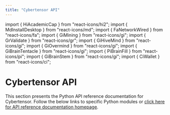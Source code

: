 ```yaml
---
title: "Cybertensor API"
---
```


import { HiAcademicCap } from "react-icons/hi2";
import { MdInstallDesktop } from "react-icons/md";
import { FaNetworkWired } from "react-icons/fa";
import { GiMining } from "react-icons/gi";
import { GrValidate } from "react-icons/gr";
import { GiHiveMind } from "react-icons/gi";
import { GiOvermind } from "react-icons/gi";
import { GiBrainTentacle } from "react-icons/gi";
import { PiBrainFill } from "react-icons/pi";
import { GiBrainStem } from "react-icons/gi";
import { CiWallet } from "react-icons/ci";



# Cybertensor API

This section presents the Python API reference documentation for Cybertensor. Follow the below links to specific Python modules or [click here for API reference documentation homepage](https://docs.cybertensor.com/python-api/html/index.html). 

<Cards>
    <Card 
    icon={GiHiveMind}
    title='Axon'
    link='pathname:///python-api/html/autoapi/cybertensor/axon/index.html'
    body='Axon services the forward and backward requests from other neurons.' />
    <Card
    icon={GiOvermind}
    title='Dendrite'
    link='pathname:///python-api/html/autoapi/cybertensor/dendrite/index.html'
    body='Dendrite represents the abstracted implementation of a network client module.' />
    <Card
    icon={GiBrainTentacle}
    title='Metagraph'
    link='pathname:///python-api/html/autoapi/cybertensor/metagraph/index.html'
    body='Metagraph neural graph is a dynamic representation of the Cybertensor network state.' />
    <Card
    icon={PiBrainFill}
    title='Cwtensor'
    link='pathname:///python-api/html/autoapi/cybertensor/subtensor/index.html'
    body='Cwtensor class provides a gateway to the blockchain layer of Cybertensor.' />
    <Card
    icon={GiBrainStem}
    title='Synapse'
    link='pathname:///python-api/html/autoapi/cybertensor/synapse/index.html'
    body='Synapse module serves as a communication schema between neurons (nodes).' />
    <Card
    icon={CiWallet}
    title='Wallet'
    link='pathname:///python-api/html/autoapi/cybertensor/wallet/index.html'
    body='Wallet class manages hotkey and coldkey, and balances during staking and transfer.' />
</Cards>
